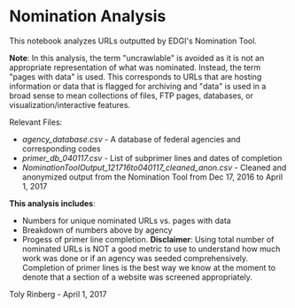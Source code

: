 # Nomination Analysis
This notebook analyzes URLs outputted by EDGI's Nomination Tool. 

**Note**: In this analysis, the term "uncrawlable" is avoided as it is not an appropriate representation of what was nominated. Instead, the term "pages with data" is used. This corresponds to URLs that are hosting information or data that is flagged for archiving and "data" is used in a broad sense to mean collections of files, FTP pages, databases, or visualization/interactive features.

Relevant Files:
- *agency_database.csv* - A database of federal agencies and corresponding codes
- *primer_db_040117.csv* - List of subprimer lines and dates of completion
- *NominationToolOutput_121716to040117_cleaned_anon.csv* - Cleaned and anonymized output from the Nomination Tool from Dec 17, 2016 to April 1, 2017


**This analysis includes**:
- Numbers for unique nominated URLs vs. pages with data
- Breakdown of numbers above by agency
- Progess of primer line completion. **Disclaimer**: Using total number of nominated URLs is NOT a good metric to use to understand how much work was done or if an agency was seeded comprehensively. Completion of primer lines is the best way we know at the moment to denote that a section of a website was screened appropriately.

Toly Rinberg - April 1, 2017

